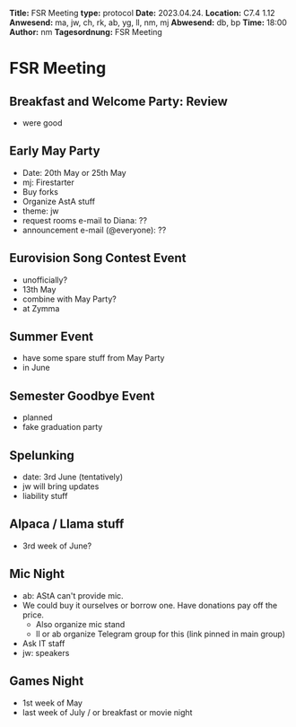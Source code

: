 **Title:** FSR Meeting
**type:** protocol
**Date:** 2023.04.24.
**Location:** C7.4 1.12 
**Anwesend:** ma, jw, ch, rk, ab, yg, ll, nm, mj
**Abwesend:** db, bp
**Time:** 18:00
**Author:** nm
**Tagesordnung:** FSR Meeting

# FSR Meeting

## Breakfast and Welcome Party: Review

- were good

## Early May Party

- Date: 20th May or 25th May
- mj: Firestarter
- Buy forks
- Organize AstA stuff
- theme: jw
- request rooms e-mail to Diana: ??
- announcement e-mail (@everyone): ??

## Eurovision Song Contest Event

- unofficially?
- 13th May
- combine with May Party?
- at Zymma

## Summer Event

- have some spare stuff from May Party
- in June

## Semester Goodbye Event

- planned
- fake graduation party

## Spelunking

- date: 3rd June (tentatively)
- jw will bring updates
- liability stuff

## Alpaca / Llama stuff

- 3rd week of June?

## Mic Night

- ab: AStA can't provide mic.
- We could buy it ourselves or borrow one. Have donations pay off the price.
	- Also organize mic stand
	- ll or ab organize Telegram group for this (link pinned in main group)
- Ask IT staff
- jw: speakers

## Games Night

- 1st week of May
- last week of July / or breakfast or movie night
